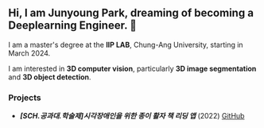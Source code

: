 ## Hi, I am Junyoung Park, dreaming of becoming a **Deeplearning Engineer**. 👋

I am a master's degree at the **IIP LAB**, Chung-Ang University, starting in March 2024. 

I am interested in **3D computer vision**, particularly **3D image segmentation** and **3D object detection**.

### Projects
- ***[SCH.공과대.학술제]시각장애인을 위한 종이 활자 책 리딩 앱*** (2022) [GitHub]([https://github.com/haZuny/OOPSLA-reading-book-app](https://github.com/mamumpapa/OOPSLA-reading-book-app))

